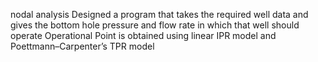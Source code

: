 nodal analysis 
Designed a program that takes the required well data and gives the bottom hole pressure and flow rate in which that well should operate Operational Point is obtained using linear IPR model and Poettmann–Carpenter’s TPR model
